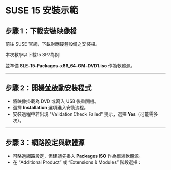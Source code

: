 # SUSE 15 安裝示範

## 步驟 1：下載安裝映像檔

前往 SUSE 官網，下載對應硬體設備之安裝檔。

本次教學以下載15 SP7為例

並準備 **SLE‑15‑Packages-x86_64‑GM‑DVD1.iso** 作為軟體源。

---

## 步驟 2：開機並啟動安裝程式

- 將映像掛載為 DVD 或寫入 USB 後重開機。
- 選擇 **Installation** 選項進入安裝流程。
- 安裝過程中若出現 "Validation Check Failed" 提示，選擇 **Yes**（可能需多次）。

---

## 步驟 3：網路設定與軟體源

- 可略過網路設定，但建議先掛入 **Packages ISO** 作為離線軟體源。
- 在 “Additional Product” 或 “Extensions & Modules” 階段選擇：

